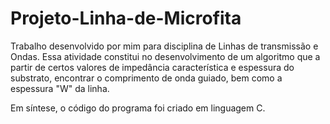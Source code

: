 # Projeto-Linha-de-Microfita
Trabalho desenvolvido por mim para disciplina de Linhas de transmissão e Ondas.
Essa atividade constitui no desenvolvimento de um algoritmo que a partir de certos valores de impedância característica e espessura do substrato, encontrar o comprimento de onda guiado, bem como a espessura "W" da linha. 

Em síntese, o código do programa foi criado em linguagem C.
